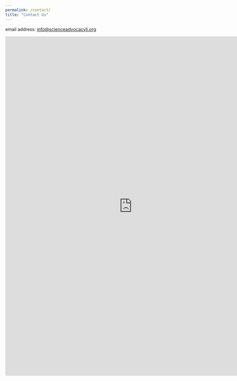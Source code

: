 ```yaml
---
permalink: /contact/
title: "Contact Us"
---
```


email address: [info@scienceadvocacyli.org](info@scienceadvocacyli.org)


<iframe src="https://docs.google.com/forms/d/e/1FAIpQLSe1q9esOuEjhoM9Lp-LO--GWYnc4NzlEnaxCF02ThkeGZecwg/viewform?embedded=true" width="800" height="1069" frameborder="0" marginheight="0" marginwidth="0">Loading…</iframe>